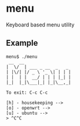 # menu
Keyboard based menu utility

## Example
```
menu$ ./menu
 __  __
|  \/  | ___ _ __  _   _
| |\/| |/ _ \ '_ \| | | |
| |  | |  __/ | | | |_| |
|_|  |_|\___|_| |_|\__,_|

To exit: C-c C-c

[h] - housekeeping -->
[o] - openwrt -->
[u] - ubuntu -->
> ^C^C
```
